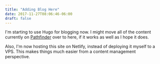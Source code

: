 ```yaml
---
title: "Adding Blog Here"
date: 2017-11-27T08:06:46-06:00
draft: false
---
```

I'm starting to use Hugo for blogging now. I might move all of the content currently on [Pathfinder](https://pathfinder.space) over to here, if it works as well as I hope it does.

Also, I'm now hosting this site on Netlify, instead of deploying it myself to a VPS. This makes things much easier from a content management perspective.
